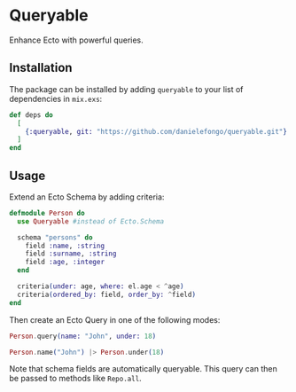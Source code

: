 # Queryable

Enhance Ecto with powerful queries.

## Installation

The package can be installed by adding `queryable` to your list of dependencies in `mix.exs`:

```elixir
def deps do
  [
    {:queryable, git: "https://github.com/danielefongo/queryable.git"}
  ]
end
```

## Usage

Extend an Ecto Schema by adding criteria:

``` elixir
defmodule Person do
  use Queryable #instead of Ecto.Schema

  schema "persons" do
    field :name, :string
    field :surname, :string
    field :age, :integer
  end

  criteria(under: age, where: el.age < ^age)
  criteria(ordered_by: field, order_by: ^field)
end
```

Then create an Ecto Query in one of the following modes:

``` elixir
Person.query(name: "John", under: 18)
```

``` elixir
Person.name("John") |> Person.under(18)
```

Note that schema fields are automatically queryable.
This query can then be passed to methods like `Repo.all`.